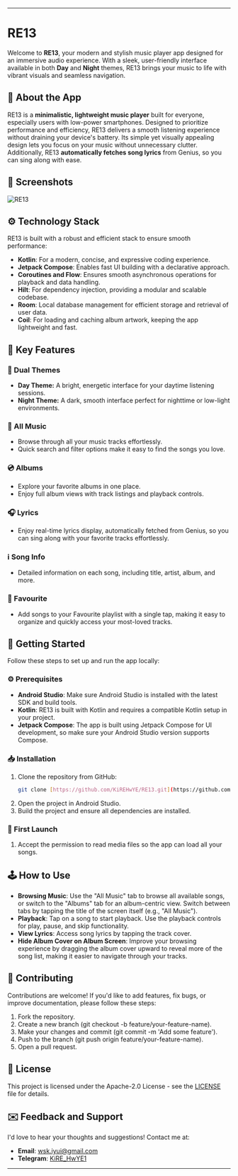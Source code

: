 
---

# RE13 

Welcome to **RE13**, your modern and stylish music player app designed for an immersive audio experience. With a sleek, user-friendly interface available in both **Day** and **Night** themes, RE13 brings your music to life with vibrant visuals and seamless navigation. 

## 🧩 About the App 

RE13 is a **minimalistic, lightweight music player** built for everyone, especially users with low-power smartphones. Designed to prioritize performance and efficiency, RE13 delivers a smooth listening experience without draining your device's battery. Its simple yet visually appealing design lets you focus on your music without unnecessary clutter. Additionally, RE13 **automatically fetches song lyrics** from Genius, so you can sing along with ease.

## 📸 Screenshots 

![RE13](https://github.com/user-attachments/assets/f2802ebf-23ec-4a3c-ab7e-acea58dba7a7)

## ⚙️ Technology Stack 

RE13 is built with a robust and efficient stack to ensure smooth performance:

- **Kotlin**: For a modern, concise, and expressive coding experience.
- **Jetpack Compose**: Enables fast UI building with a declarative approach.
- **Coroutines and Flow**: Ensures smooth asynchronous operations for playback and data handling.
- **Hilt**: For dependency injection, providing a modular and scalable codebase.
- **Room**: Local database management for efficient storage and retrieval of user data.
- **Coil**: For loading and caching album artwork, keeping the app lightweight and fast.

## 🔑 Key Features 

### 🎨 Dual Themes
- **Day Theme:** A bright, energetic interface for your daytime listening sessions.
- **Night Theme:** A dark, smooth interface perfect for nighttime or low-light environments.

### 🎵 All Music
- Browse through all your music tracks effortlessly.
- Quick search and filter options make it easy to find the songs you love.

### 💿 Albums
- Explore your favorite albums in one place.
- Enjoy full album views with track listings and playback controls.

### 🎧 Lyrics
- Enjoy real-time lyrics display, automatically fetched from Genius, so you can sing along with your favorite tracks effortlessly.

### ℹ️ Song Info
- Detailed information on each song, including title, artist, album, and more.

### 💖 Favourite
- Add songs to your Favourite playlist with a single tap, making it easy to organize and quickly access your most-loved tracks.

## 🚀 Getting Started

Follow these steps to set up and run the app locally:

### ⚙️ Prerequisites

- **Android Studio**: Make sure Android Studio is installed with the latest SDK and build tools.
- **Kotlin**: RE13 is built with Kotlin and requires a compatible Kotlin setup in your project.
- **Jetpack Compose**: The app is built using Jetpack Compose for UI development, so make sure your Android Studio version supports Compose.

### 📥 Installation

1. Clone the repository from GitHub:
   ```bash
   git clone [https://github.com/KiREHwYE/RE13.git](https://github.com/KiREHwYE/RE13.git)
   ```
2. Open the project in Android Studio.
3. Build the project and ensure all dependencies are installed.

### 📲 First Launch

1. Accept the permission to read media files so the app can load all your songs.

## 🕹️ How to Use

- **Browsing Music**: Use the "All Music" tab to browse all available songs, or switch to the "Albums" tab for an album-centric view. Switch between tabs by tapping the title of the screen itself (e.g., "All Music").
- **Playback**: Tap on a song to start playback. Use the playback controls for play, pause, and skip functionality.
- **View Lyrics**: Access song lyrics by tapping the track cover.
- **Hide Album Cover on Album Screen**: Improve your browsing experience by dragging the album cover upward to reveal more of the song list, making it easier to navigate through your tracks.

## 🌟 Contributing

Contributions are welcome! If you'd like to add features, fix bugs, or improve documentation, please follow these steps:

1. Fork the repository.
2. Create a new branch (git checkout -b feature/your-feature-name).
3. Make your changes and commit (git commit -m 'Add some feature').
4. Push to the branch (git push origin feature/your-feature-name).
5. Open a pull request.

## 📂 License

This project is licensed under the Apache-2.0 License - see the [LICENSE](LICENSE) file for details.

## ✉️ Feedback and Support

I'd love to hear your thoughts and suggestions! Contact me at:

- **Email**: [wsk.iyui@gmail.com](mailto:wsk.iyui@gmail.com)
- **Telegram**: [KiRE_HwYE1](https://t.me/KiRE_HwYE1)

---
